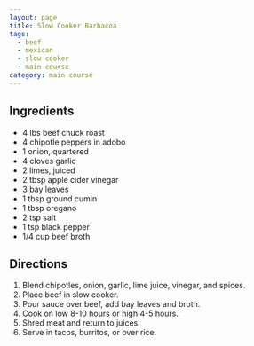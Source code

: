 ```yaml
---
layout: page
title: Slow Cooker Barbacoa
tags:
  - beef
  - mexican
  - slow cooker
  - main course
category: main course
---
```


## Ingredients
* 4 lbs beef chuck roast
* 4 chipotle peppers in adobo
* 1 onion, quartered
* 4 cloves garlic
* 2 limes, juiced
* 2 tbsp apple cider vinegar
* 3 bay leaves
* 1 tbsp ground cumin
* 1 tbsp oregano
* 2 tsp salt
* 1 tsp black pepper
* 1/4 cup beef broth

## Directions
1. Blend chipotles, onion, garlic, lime juice, vinegar, and spices.
2. Place beef in slow cooker.
3. Pour sauce over beef, add bay leaves and broth.
4. Cook on low 8-10 hours or high 4-5 hours.
5. Shred meat and return to juices.
6. Serve in tacos, burritos, or over rice.
